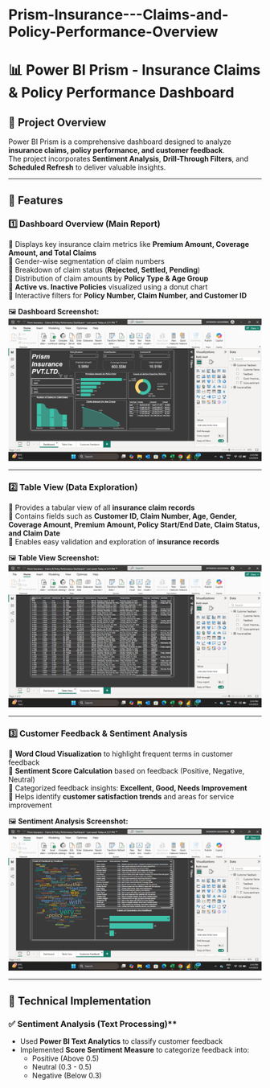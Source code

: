 # Prism-Insurance---Claims-and-Policy-Performance-Overview
# 📊 Power BI Prism - Insurance Claims & Policy Performance Dashboard  

## 🚀 Project Overview  
Power BI Prism is a comprehensive dashboard designed to analyze **insurance claims, policy performance, and customer feedback**.  
The project incorporates **Sentiment Analysis**, **Drill-Through Filters**, and **Scheduled Refresh** to deliver valuable insights.  

---

## 📌 Features  

### 1️⃣ **Dashboard Overview (Main Report)**
🔹 Displays key insurance claim metrics like **Premium Amount, Coverage Amount, and Total Claims**  
🔹 Gender-wise segmentation of claim numbers  
🔹 Breakdown of claim status (**Rejected, Settled, Pending**)  
🔹 Distribution of claim amounts by **Policy Type & Age Group**  
🔹 **Active vs. Inactive Policies** visualized using a donut chart  
🔹 Interactive filters for **Policy Number, Claim Number, and Customer ID**  

🖼 **Dashboard Screenshot:**  
![Dashboard View](https://github.com/Shivansh7678/Prism-Insurance---Claims-and-Policy-Performance-Overview/blob/main/Dashboard%20View/Dashboard%20view%201.png?raw=true)  

---

### 2️⃣ **Table View (Data Exploration)**
🔹 Provides a tabular view of all **insurance claim records**  
🔹 Contains fields such as **Customer ID, Claim Number, Age, Gender, Coverage Amount, Premium Amount, Policy Start/End Date, Claim Status, and Claim Date**  
🔹 Enables easy validation and exploration of **insurance records**  

🖼 **Table View Screenshot:**  
![Table View](https://github.com/Shivansh7678/Prism-Insurance---Claims-and-Policy-Performance-Overview/blob/main/Dashboard%20View/Dashboard%20view%202.png?raw=true)  

---

### 3️⃣ **Customer Feedback & Sentiment Analysis**
🔹 **Word Cloud Visualization** to highlight frequent terms in customer feedback  
🔹 **Sentiment Score Calculation** based on feedback (Positive, Negative, Neutral)  
🔹 Categorized feedback insights: **Excellent, Good, Needs Improvement**  
🔹 Helps identify **customer satisfaction trends** and areas for service improvement  

🖼 **Sentiment Analysis Screenshot:**  
![Sentiment Analysis](https://github.com/Shivansh7678/Prism-Insurance---Claims-and-Policy-Performance-Overview/blob/main/Dashboard%20View/Dashboard%20view%203.png?raw=true)  

---

## 🎯 **Technical Implementation**  

### ✅  Sentiment Analysis (Text Processing)**
- Used **Power BI Text Analytics** to classify customer feedback  
- Implemented **Score Sentiment Measure** to categorize feedback into:  
  - Positive (Above 0.5)  
  - Neutral (0.3 - 0.5)  
  - Negative (Below 0.3)  

